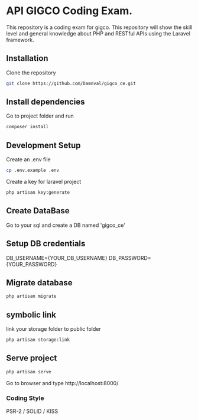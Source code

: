 
# API GIGCO Coding Exam.

This repository is a coding exam for gigco. This repository will show the skill level and general knowledge about PHP and RESTful APIs using the Laravel framework. 

## Installation

Clone the repository 

```bash
git clone https://github.com/Damnval/gigco_ce.git
```

## Install dependencies

Go to project folder and run 

```bash
composer install
```

## Development Setup

Create an .env file

```bash
cp .env.example .env
```

Create a key for laravel project

```bash
php artisan key:generate
```

## Create DataBase 

Go to your sql and create a DB named 'gigco_ce'

## Setup DB credentials

DB_USERNAME={YOUR_DB_USERNAME}
DB_PASSWORD={YOUR_PASSWORD}

## Migrate database

```bash
php artisan migrate
```

## symbolic link

link your storage folder to public folder

```bash
php artisan storage:link
```

## Serve project

```bash
php artisan serve
```
Go to browser and type http://localhost:8000/

### Coding Style

PSR-2 / SOLID / KISS

